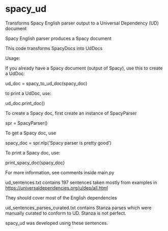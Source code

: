 # spacy_ud
Transforms Spacy English parser output to a Universal Dependency (UD) document

Spacy English parser produces a Spacy document

This code transforms SpacyDocs into UdDocs

Usage:

If you already have a Spacy document (output of Spacy), use this to create a UdDoc:

ud_doc = spacy_to_ud_doc(spacy_doc)

to print a UdDoc, use:

ud_doc.print_doc()

To create a Spacy doc, first create an instance of SpacyParser

spr = SpacyParser()

To get a Spacy doc, use

spacy_doc = spr.nlp('Spacy parser is pretty good')

To print a Spacy doc, use:

print_spacy_doc(spacy_doc)

For more information, see comments inside main.py


ud_sentences.txt contains 197 sentences taken mostly from examples in https://universaldependencies.org/u/dep/all.html

They should cover most of the English dependencies

ud_sentences_parses_curated.txt contains Stanza parses which were manually curated to conform to UD. Stanza is not perfect.

spacy_ud was developed using these sentences.
